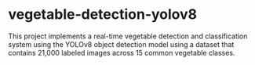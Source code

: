# vegetable-detection-yolov8
This project implements a real-time vegetable detection and classification system using the YOLOv8 object detection model using a dataset that contains 21,000 labeled images across 15 common vegetable classes.

